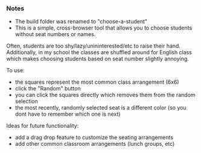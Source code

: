 ### Notes
* The build folder was renamed to "choose-a-student"
* This is a simple, cross-browser tool that allows you to choose students without seat numbers or names.

Often, students are too shy/lazy/unininterested/etc to raise their hand.
Additionally, in my school the classes are shuffled around for English class which makes choosing students based on seat number slightly annoying. 

To use:
* the squares represent the most common class arrangement (6x6)
* click the "Random" button
* you can click the squares directly which removes them from the random selection
* the most recently, randomly selected seat is a different color (so you dont have to remember which one is next)

Ideas for future functionality:
* add a drag drop feature to customize the seating arrangements
* add other common classroom arrangements (lunch groups, etc)
